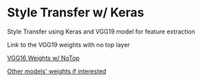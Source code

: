 # Style Transfer w/ Keras
Style Transfer using Keras and VGG19 model for feature extraction


Link to the VGG19 weights with no top layer

[VGG16 Weights w/ NoTop](https://github.com/fchollet/deep-learning-models/releases/download/v0.1/vgg19_weights_tf_dim_ordering_tf_kernels_notop.h5)

[Other models' weights if interested](https://github.com/fchollet/deep-learning-models/releases)
